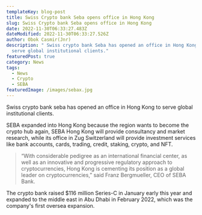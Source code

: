 ```yaml
---
templateKey: blog-post
title: Swiss Crypto bank Seba opens office in Hong Kong
slug: Swiss Crypto bank Seba opens office in Hong Kong
date: 2022-11-30T06:33:27.483Z
dateModified: 2022-11-30T06:33:27.526Z
author: Obok Casmir(Jnr)
description: " S﻿wiss crypto bank Seba has opened an office in Hong Kong to
  serve global institutional clients."
featuredPost: true
category: News
tags:
  - News
  - Crypto
  - SEBA
featuredImage: /images/sebax.jpg
---
```

S﻿wiss crypto bank seba has opened an office in Hong Kong to serve global institutional clients. 

S﻿EBA expanded into Hong Kong because the region wants to become the crypto hub again, SEBA Hong Kong will provide consultancy and market research, while its office in Zug Switzerland will provide investment services like bank accounts, cards, trading, credit, staking, crypto, and NFT.

> “With considerable pedigree as an international financial center, as well as an innovative and progressive regulatory approach to cryptocurrencies, Hong Kong is cementing its position as a global leader on cryptocurrencies,” said Franz Bergmueller, CEO of SEBA Bank.

T﻿he crypto bank raised $116 million Series-C in January early this year and expanded to the middle east in Abu Dhabi in February 2022, which was the company's first oversea expansion.